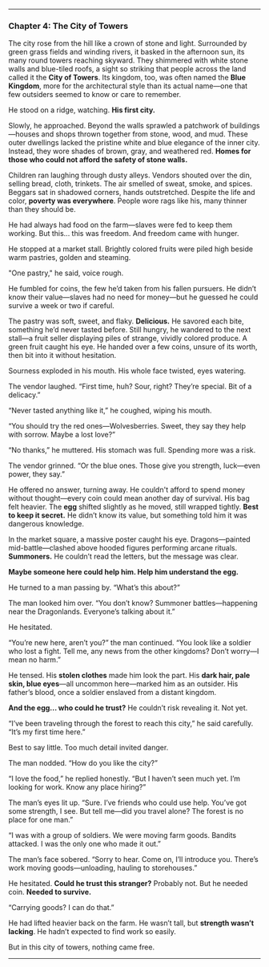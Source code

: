 
---

### **Chapter 4: The City of Towers**

The city rose from the hill like a crown of stone and light. Surrounded by green grass fields and winding rivers, it basked in the afternoon sun, its many round towers reaching skyward. They shimmered with white stone walls and blue-tiled roofs, a sight so striking that people across the land called it the **City of Towers**. Its kingdom, too, was often named the **Blue Kingdom**, more for the architectural style than its actual name—one that few outsiders seemed to know or care to remember.

He stood on a ridge, watching. **His first city.**

Slowly, he approached. Beyond the walls sprawled a patchwork of buildings—houses and shops thrown together from stone, wood, and mud. These outer dwellings lacked the pristine white and blue elegance of the inner city. Instead, they wore shades of brown, gray, and weathered red. **Homes for those who could not afford the safety of stone walls.**

Children ran laughing through dusty alleys. Vendors shouted over the din, selling bread, cloth, trinkets. The air smelled of sweat, smoke, and spices. Beggars sat in shadowed corners, hands outstretched. Despite the life and color, **poverty was everywhere**. People wore rags like his, many thinner than they should be.

He had always had food on the farm—slaves were fed to keep them working. But this... this was freedom. And freedom came with hunger.

He stopped at a market stall. Brightly colored fruits were piled high beside warm pastries, golden and steaming.

"One pastry," he said, voice rough.

He fumbled for coins, the few he’d taken from his fallen pursuers. He didn’t know their value—slaves had no need for money—but he guessed he could survive a week or two if careful.

The pastry was soft, sweet, and flaky. **Delicious.** He savored each bite, something he’d never tasted before. Still hungry, he wandered to the next stall—a fruit seller displaying piles of strange, vividly colored produce. A green fruit caught his eye. He handed over a few coins, unsure of its worth, then bit into it without hesitation.

Sourness exploded in his mouth. His whole face twisted, eyes watering.

The vendor laughed. “First time, huh? Sour, right? They’re special. Bit of a delicacy.”

“Never tasted anything like it,” he coughed, wiping his mouth.

“You should try the red ones—Wolvesberries. Sweet, they say they help with sorrow. Maybe a lost love?”

“No thanks,” he muttered. His stomach was full. Spending more was a risk.

The vendor grinned. “Or the blue ones. Those give you strength, luck—even power, they say.”

He offered no answer, turning away. He couldn't afford to spend money without thought—every coin could mean another day of survival. His bag felt heavier. The **egg** shifted slightly as he moved, still wrapped tightly. **Best to keep it secret.** He didn’t know its value, but something told him it was dangerous knowledge.

In the market square, a massive poster caught his eye. Dragons—painted mid-battle—clashed above hooded figures performing arcane rituals. **Summoners.** He couldn’t read the letters, but the message was clear.

**Maybe someone here could help him. Help him understand the egg.**

He turned to a man passing by. “What’s this about?”

The man looked him over. “You don’t know? Summoner battles—happening near the Dragonlands. Everyone’s talking about it.”

He hesitated.

“You’re new here, aren’t you?” the man continued. “You look like a soldier who lost a fight. Tell me, any news from the other kingdoms? Don’t worry—I mean no harm.”

He tensed. His **stolen clothes** made him look the part. His **dark hair, pale skin, blue eyes**—all uncommon here—marked him as an outsider. His father’s blood, once a soldier enslaved from a distant kingdom.

**And the egg... who could he trust?** He couldn’t risk revealing it. Not yet.

“I’ve been traveling through the forest to reach this city,” he said carefully. “It’s my first time here.”

Best to say little. Too much detail invited danger.

The man nodded. “How do you like the city?”

“I love the food,” he replied honestly. “But I haven’t seen much yet. I’m looking for work. Know any place hiring?”

The man’s eyes lit up. “Sure. I’ve friends who could use help. You’ve got some strength, I see. But tell me—did you travel alone? The forest is no place for one man.”

“I was with a group of soldiers. We were moving farm goods. Bandits attacked. I was the only one who made it out.”

The man’s face sobered. “Sorry to hear. Come on, I’ll introduce you. There’s work moving goods—unloading, hauling to storehouses.”

He hesitated. **Could he trust this stranger?** Probably not. But he needed coin. **Needed to survive.**

“Carrying goods? I can do that.”

He had lifted heavier back on the farm. He wasn’t tall, but **strength wasn’t lacking**. He hadn’t expected to find work so easily.

But in this city of towers, nothing came free.

---